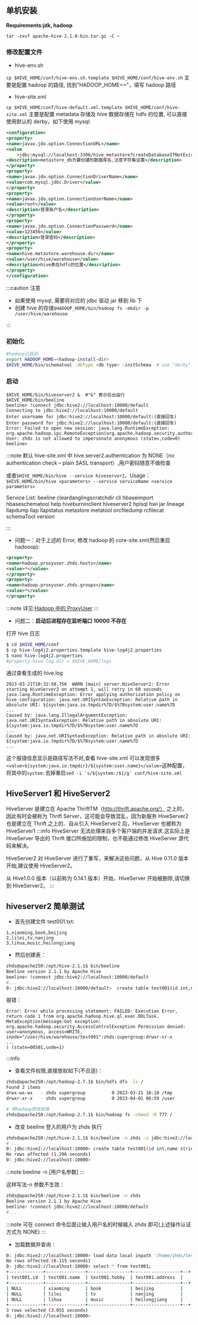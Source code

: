 ## 单机安装

**Requirements:jdk, hadoop**

`tar -zxvf apache-hive-2.1.0-bin.tar.gz -C ~`

### 修改配置文件

- hive-env.sh

`cp $HIVE_HOME/conf/hive-env.sh.template $HIVE_HOME/conf/hive-env.sh`
主要是配置 hadoop 的路径, 找到"HADOOP_HOME=="，填写 hadoop 路径

- hive-site.xml

`cp $HIVE_HOME/conf/hive-default.xml.template $HIVE_HOME/conf/hive-site.xml`
主要是配置 metadata 存储及 hive 数据存储在 hdfs 的位置, 可以直接使用默认的 derby，如下使用 mysql:

```xml
<configuration>
<property>
<name>javax.jdo.option.ConnectionURL</name>
<value
    >jdbc:mysql://localhost:3306/hive_metastore?createDatabaseIfNotExist=true&amp;characterEncoding=UTF-8&amp;useSSL=false</value>
<description>metastore_db为要创建的数据库名,注意字符集设置</description>
</property>
<property>
<name>javax.jdo.option.ConnectionDriverName</name>
<value>com.mysql.jdbc.Driver</value>
</property>
<property>
<name>javax.jdo.option.ConnectionUserName</name>
<value>root</value>
<description>登录账户名</description>
</property>
<property>
<name>javax.jdo.option.ConnectionPassword</name>
<value>123456</value>
<description>登录密码</description>
</property>
<property>
<name>hive.metastore.warehouse.dir</name>
<value>/user/hive/warehouse</value>
<description>hive表在hdfs的位置</description>
</property>
</configuration>
```

:::caution 注意

- 如果使用 mysql, 需要将对应的 jdbc 驱动 jar 移到 lib 下
- 创建 hive 的存储`$HADOOP_HOME/bin/hadoop fs -mkdir -p /user/hive/warehouse`

:::

### 初始化

```bash
#hadoop已启动
export HADOOP_HOME=<hadoop-install-dir>
$HIVE_HOME/bin/schematool -dbType <db type> -initSchema  # use "derby" as db type or "mysql"
```

### 启动

```log
$HIVE_HOME/bin/hiveserver2 &  #"&" 表示后台运行
$HIVE_HOME/bin/beeline
beeline> !connect jdbc:hive2://localhost:10000/default
Connecting to jdbc:hive2://localhost:10000/default
Enter username for jdbc:hive2://localhost:10000/default:(直接回车)
Enter password for jdbc:hive2://localhost:10000/default:(直接回车)
Error: Failed to open new session: java.lang.RuntimeException: org.apache.hadoop.ipc.RemoteException(org.apache.hadoop.security.authorize.AuthorizationException): User: zhds is not allowed to impersonate anonymous (state=,code=0)
beeline>
```

:::note
默认 hive-site.xml 中 hive.server2.authentication 为 NONE（no authentication check – plain SASL transport）,用户密码随意不做检查

或者`$HIVE_HOME/bin/hive --service hiveserver2`，Usage：`$HIVE_HOME/bin/hive <parameters> --service serviceName <service parameters>`

Service List: beeline cleardanglingscratchdir cli hbaseimport hbaseschematool help hiveburninclient hiveserver2 hplsql hwi jar lineage llapdump llap llapstatus metastore metatool orcfiledump rcfilecat schemaTool version

:::

- 问题一：对于上述的 Error, 修改 hadoop 的 core-site.xml(然后重启 hadooop):

```xml
<property>
<name>hadoop.proxyuser.zhds.hosts</name>
<value>*</value>
</property>
<property>
<name>hadoop.proxyuser.zhds.groups</name>
<value>*</value>
</property>
```

:::note
详见:[Hadoop 中的 ProxyUser](./hadoop使用)
:::

- 问题二：**启动后进程存在监听端口 10000 不存在**

打开 hive 日志

```bash
$ cd $HIVE_HOME/conf
$ cp hive-log4j2.properties.template hive-log4j2.properties
$ nano hive-log4j2.properties
#property.hive.log.dir = $HIVE_HOME/logs
```

通过查看生成的 hive.log

```log
2023-03-21T10:32:50,756  WARN [main] server.HiveServer2: Error starting HiveServer2 on attempt 1, will retry in 60 seconds
java.lang.RuntimeException: Error applying authorization policy on hive configuration: java.net.URISyntaxException: Relative path in absolute URI: ${system:java.io.tmpdir%7D/$%7Bsystem:user.name%7D
...
Caused by: java.lang.IllegalArgumentException: java.net.URISyntaxException: Relative path in absolute URI: ${system:java.io.tmpdir%7D/$%7Bsystem:user.name%7D
...
Caused by: java.net.URISyntaxException: Relative path in absolute URI: ${system:java.io.tmpdir%7D/$%7Bsystem:user.name%7D
...
```

这个报错信息显示是路径写法不对,查看 hive-site.xml 可以发现很多`<value>${system:java.io.tmpdir}/${system:user.name}</value>`这种配置，将其中的`system:`去掉重启`sed -i 's/${system:/${/g' conf/hive-site.xml`

## HiveServer1 和 HiveServer2

HiveServer 是建立在 Apache ThriftTM（http://thrift.apache.org/） 之上的，因此有时会被称为 Thrift Server，这可能会导致混乱，因为新服务 HiveServer2 也是建立在 Thrift 之上的．自从引入 HiveServer2 后，HiveServer 也被称为 HiveServer1
:::info
HiveServer 无法处理来自多个客户端的并发请求.这实际上是 HiveServer 导出的 Thrift 接口所施加的限制，也不能通过修改 HiveServer 源代码来解决。

HiveServer2 对 HiveServer 进行了重写，来解决这些问题，从 Hive 0.11.0 版本开始,建议使用 HiveServer2。

从 Hive1.0.0 版本（以前称为 0.14.1 版本）开始，HiveServer 开始被删除,请切换到 HiveServer2。
:::

## hiveserver2 简单测试

- 首先创建文件 test001.txt:

```log
1,xiaoming,book,beijing
2,lilei,tv,nanjing
3,lihua,music,heilongjiang
```

- 然后创建表：

```bash
zhds@apache250:/opt/hive-2.1.1$ bin/beeline
Beeline version 2.1.1 by Apache Hive
beeline> !connect jdbc:hive2://localhost:10000/default
#...
0: jdbc:hive2://localhost:10000/default>  create table test001(id int,name string,hobby string,address String) row format delimited fields terminated by ',';

```

报错：

```log
Error: Error while processing statement: FAILED: Execution Error, return code 1 from org.apache.hadoop.hive.ql.exec.DDLTask. MetaException(message:Got exception: org.apache.hadoop.security.AccessControlException Permission denied: user=anonymous, access=WRITE, inode="/user/hive/warehouse/test001":zhds:supergroup:drwxr-xr-x
...
) (state=08S01,code=1)
```

:::info

- 查看文件权限,直接放权如下(不合适)：

```bash
zhds@apache250:/opt/hadoop-2.7.1$ bin/hdfs dfs -ls /
Found 2 items
drwx-wx-wx   - zhds supergroup          0 2023-03-21 10:10 /tmp
drwxr-xr-x   - zhds supergroup          0 2023-04-01 06:59 /user

# 用hadoop修改权限
zhds@apache250:/opt/hadoop-2.7.1$ bin/hadoop fs -chmod -R 777 /
```

- 改变 beeline 登入的用户为 zhds 执行

```bash
zhds@apache250:/opt/hive-2.1.1$ bin/beeline -n zhds -u jdbc:hive2://localhost:10000
# ...
0: jdbc:hive2://localhost:10000> create table test001(id int,name string,hobby string,address string) row format delimited fields terminated by ',';
No rows affected (1.296 seconds)
0: jdbc:hive2://localhost:10000>
```

:::note
beeline -n [用户名参数]
:::

这样写法-n 参数不生效：

```bash
zhds@apache250:/opt/hive-2.1.1$ bin/beeline -n zhds
Beeline version 2.1.1 by Apache Hive
beeline> !connect jdbc:hive2://localhost:10000/default
#...
```

:::note
可在 connect 命令后面让输入用户名的时候输入 zhds 即可(上述操作认证方式为 NONE)
:::

- 加载数据并查询：

```bash
0: jdbc:hive2://localhost:10000> load data local inpath '/home/zhds/test001.txt' overwrite into table test001;
No rows affected (6.115 seconds)
0: jdbc:hive2://localhost:10000> select * from test001;
+-------------+---------------+----------------+------------------+--+
| test001.id  | test001.name  | test001.hobby  | test001.address  |
+-------------+---------------+----------------+------------------+--+
| NULL        | xiaoming      | book           | beijing          |
| NULL        | lilei         | tv             | nanjing          |
| NULL        | lihua         | music          | heilongjiang     |
+-------------+---------------+----------------+------------------+--+
3 rows selected (3.055 seconds)
0: jdbc:hive2://localhost:10000>
```
